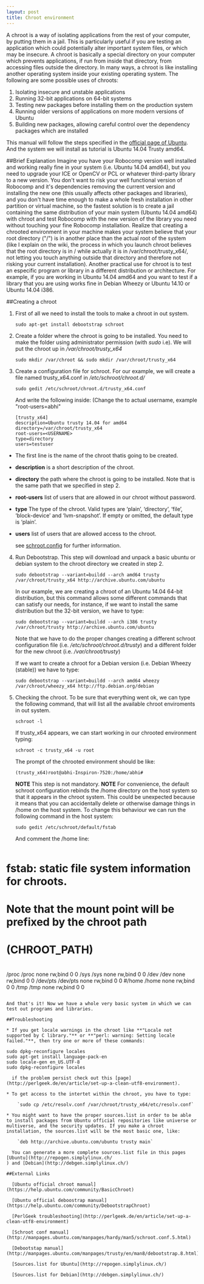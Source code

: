 ```yaml
---
layout: post
title: Chroot environment
---
```


A chroot is a way of isolating applications from the rest of your computer, by putting them in a jail. This is particularly useful if you are testing an application which could potentially alter important system files, or which may be insecure.
A chroot is basically a special directory on your computer which prevents applications, if run from inside that directory, from accessing files outside the directory. In many ways, a chroot is like installing another operating system inside your existing operating system. 
The following are some possible uses of chroots:

1. Isolating insecure and unstable applications
2. Running 32-bit applications on 64-bit systems
3. Testing new packages before installing them on the production system
4. Running older versions of applications on more modern versions of Ubuntu
5. Building new packages, allowing careful control over the dependency packages which are installed 

This manual will follow the steps specified in the [official page of Ubuntu](https://help.ubuntu.com/community/BasicChroot). And the system we will install as tutorial is Ubuntu 14.04 Trusty amd64.

##Brief Explanation
Imagine you have your Robocomp version well installed and working really fine in your system (i.e. Ubuntu 14.04 amd64), but you need to upgrade your ICE or OpenCV or PCL or whatever third-party library to a new version. You don't want to risk your well functional version of Robocomp and it's dependencies removing the current version and installing the new one (this usually affects other packages and libraries), and you don't have time enough to make a whole fresh installation in other partition or virtual machine, so the fastest solution is to create a jail containing the same distribution of your main system (Ubuntu 14.04 amd64) with chroot and test Robocomp with the new version of the library you need without touching your fine Robocomp installation.
Realize that creating a chrooted environment in your machine makes your system believe that your root directory ("/") is in another place than the actual root of the system (like I explain on the wiki, the process in which you launch chroot believes that the root directory is in / while actually it is in /var/chroot/trusty_x64/, not letting you touch anything outside that directory and therefore not risking your current installation).
Another practical use for chroot is to test an especific program or library in a different distribution or architecture. For example, if you are working in Ubuntu 14.04 amd64 and you want to test if a library that you are using works fine in Debian Wheezy or Ubuntu 14.10 or Ubuntu 14.04 i386.

##Creating a chroot

1. First of all we need to install the tools to make a chroot in out system.

    `sudo apt-get install debootstrap schroot`

2. Create a folder where the chroot is going to be installed. You need to make the folder using administrator permission (with _sudo_ i.e). We will put the chroot up in _/var/chroot/trusty_x64_

    `sudo mkdir /var/chroot && sudo mkdir /var/chroot/trusty_x64`

3. Create a configuration file for schroot. For our example, we will create a file named trusty_x64.conf in _/etc/schroot/chroot.d/_

    `sudo gedit /etc/schroot/chroot.d/trusty_x64.conf`

    And write the following inside: (Change the <USERNAME> to actual username, example "root-users=abhi"

    ```
    [trusty_x64]
    description=Ubuntu trusty 14.04 for amd64
    directory=/var/chroot/trusty_x64
    root-users=<USERNAME>
    type=directory
    users=testuser
    ```
  - The first line is the name of the chroot thatis going to be created.
  - **description** is a short description of the chroot.
  - **directory** the path where the chroot is going to be installed. Note that is the same path that we specified in step 2.
  - **root-users** list of users that are allowed in our chroot without password.
  - **type**  The type of the chroot. Valid types are ‘plain’, ‘directory’, ‘file’, ‘block-device’ and ‘lvm-snapshot’. If empty or omitted, the default type is ‘plain’.
  - **users** list of users that are allowed access to the chroot.


    see [schroot.config](http://manpages.ubuntu.com/manpages/hardy/man5/schroot.conf.5.html) for further information.

4. Run Debootstrap. This step will download and unpack a basic ubuntu or debian system to the chroot directory we created in step 2.

    `sudo debootstrap --variant=buildd --arch amd64 trusty /var/chroot/trusty_x64 http://archive.ubuntu.com/ubuntu`

    In our example, we are creating a chroot of an Ubuntu 14.04 64-bit distribution, but this command allows some different commands that can satisfy our needs, for instance, if we want to install the same distribution but the 32-bit version, we have to type:

    `sudo debootstrap --variant=buildd --arch i386 trusty /var/chroot/trusty http://archive.ubuntu.com/ubuntu`

    Note that we have to do the proper changes creating a different schroot configuration file (i.e. _/etc/schroot/chroot.d/trusty_) and a different folder for the new chroot (i.e. _/var/chroot/trusty_)

    If we want to create a chroot for a Debian version (i.e. Debian Wheezy (stable)) we have to type:

    `sudo debootstrap --variant=buildd --arch amd64 wheezy /var/chroot/wheezy_x64 http://ftp.debian.org/debian`

5. Checking the chroot. To be sure that everything went ok, we can type the following command, that will list all the available chroot enviroments in out system.

    `schroot -l`

    If trusty_x64 appears, we can start working in our chrooted environment typing:

    `schroot -c trusty_x64 -u root`

    The prompt of the chrooted environment should be like:

    `(trusty_x64)root@abhi-Inspiron-7520:/home/abhi#`

    **NOTE** This step is not mandatory.
    **NOTE** For convenience, the default schroot configuration rebinds the /home directory on the host system so that it appears in the chroot system. This could be unexpected because it means that you can accidentally delete or otherwise damage things in /home on the host system. To change this behaviour we can run the following command in the host system:
    
    `sudo gedit /etc/schroot/default/fstab`

    And comment the /home line:

    ```
# fstab: static file system information for chroots.
# Note that the mount point will be prefixed by the chroot path
# (CHROOT_PATH)
#
# <file system> <mount point>   <type>  <options>       <dump>  <pass>
/proc           /proc           none    rw,bind        0       0
/sys            /sys            none    rw,bind        0       0
/dev            /dev            none    rw,bind         0       0
/dev/pts        /dev/pts        none    rw,bind         0       0
#/home          /home           none    rw,bind         0       0
/tmp            /tmp            none    rw,bind         0       0
```

And that's it! Now we have a whole very basic system in which we can test out programs and libraries. 

##Troubleshooting

* If you get locale warnings in the chroot like **"Locale not supported by C library."** or **"perl: warning: Setting locale failed."**, then try one or more of these commands:

```
    sudo dpkg-reconfigure locales
    sudo apt-get install language-pack-en
    sudo locale-gen en_US.UTF-8
    sudo dpkg-reconfigure locales
```
  if the problem persist check out this [page](http://perlgeek.de/en/article/set-up-a-clean-utf8-environment).

* To get access to the intertet within the chroot, you have to type:

    `sudo cp /etc/resolv.conf /var/chroot/trusty_x64/etc/resolv.conf`

* You might want to have the proper sources.list in order to be able to install packages from Ubuntu official repositories like universe or multiverse, and the security updates. If you make a chroot installation, the sources.list will be the most basic one, like:

    `deb http://archive.ubuntu.com/ubuntu trusty main`

  You can generate a more complete sources.list file in this pages [Ubuntu](http://repogen.simplylinux.ch/
) and [Debian](http://debgen.simplylinux.ch/)

##External Links

  [Ubuntu official chroot manual](https://help.ubuntu.com/community/BasicChroot)

  [Ubuntu official deboostrap manual](https://help.ubuntu.com/community/DebootstrapChroot)

  [PerlGeek troubleshooting](http://perlgeek.de/en/article/set-up-a-clean-utf8-environment)

  [Schroot conf manual](http://manpages.ubuntu.com/manpages/hardy/man5/schroot.conf.5.html)

  [Debootstap manual](http://manpages.ubuntu.com/manpages/trusty/en/man8/debootstrap.8.html)

  [Sources.list for Ubuntu](http://repogen.simplylinux.ch/)

  [Sources.list for Debian](http://debgen.simplylinux.ch/)


